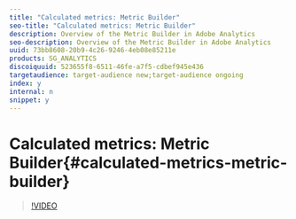 ```yaml
---
title: "Calculated metrics: Metric Builder"
seo-title: "Calculated metrics: Metric Builder"
description: Overview of the Metric Builder in Adobe Analytics
seo-description: Overview of the Metric Builder in Adobe Analytics
uuid: 73bb8608-20b9-4c26-9246-4eb08e85211e
products: SG_ANALYTICS
discoiquuid: 523655f8-6511-46fe-a7f5-cdbef945e436
targetaudience: target-audience new;target-audience ongoing
index: y
internal: n
snippet: y
---
```


# Calculated metrics: Metric Builder{#calculated-metrics-metric-builder}

>[!VIDEO](https://video.tv.adobe.com/v/25411/?quality=12)

